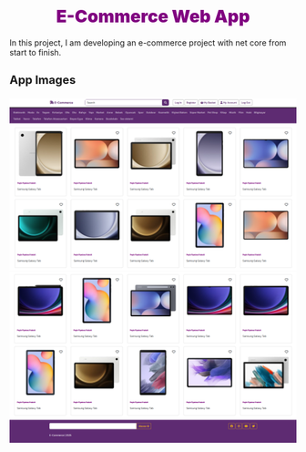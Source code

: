

<h1 style="text-align:center;
font-weight:900;
font-size:30px;
color:purple">E-Commerce Web App</h1>

<p>In this project, I am developing an e-commerce project with net core from start to finish.</p>

<h3 style="font-size:20px">App Images</h3>
<div style="text-align:center">
    <img src="AppImages\image1.png">
    <img src="AppImages\image2.png">
</div>